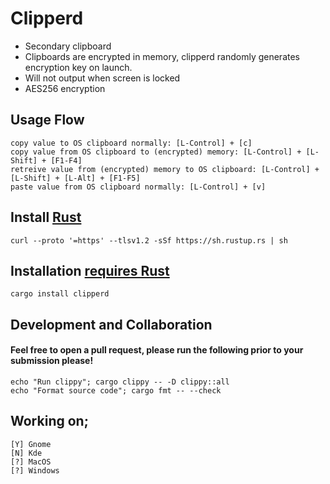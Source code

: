# Clipperd

- Secondary clipboard
- Clipboards are encrypted in memory, clipperd randomly generates encryption key on launch.
- Will not output when screen is locked
- AES256 encryption

## Usage Flow
    copy value to OS clipboard normally: [L-Control] + [c] 
    copy value from OS clipboard to (encrypted) memory: [L-Control] + [L-Shift] + [F1-F4]
    retreive value from (encrypted) memory to OS clipboard: [L-Control] + [L-Shift] + [L-Alt] + [F1-F5]
    paste value from OS clipboard normally: [L-Control] + [v]

## Install [Rust](https://www.rust-lang.org/tools/install)
    curl --proto '=https' --tlsv1.2 -sSf https://sh.rustup.rs | sh

## Installation [requires Rust](https://www.rust-lang.org/tools/install)
    cargo install clipperd

## Development and Collaboration
#### Feel free to open a pull request, please run the following prior to your submission please!
    echo "Run clippy"; cargo clippy -- -D clippy::all
    echo "Format source code"; cargo fmt -- --check

## Working on;
    [Y] Gnome
    [N] Kde
    [?] MacOS
    [?] Windows
    